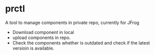 # prctl
A tool to manage components in private repo, currently for JFrog


- Download component in local
- upload components in repo.
- Check the components whether is outdated and check if the latest versioin is available.


